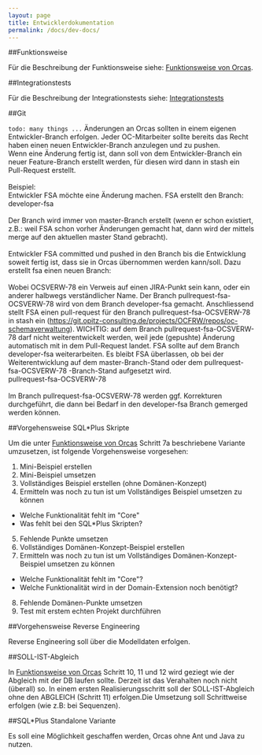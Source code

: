 ```yaml
---
layout: page
title: Entwicklerdokumentation
permalink: /docs/dev-docs/
---
```


##Funktionsweise

Für die Beschreibung der Funktionsweise siehe: [Funktionsweise von Orcas]({{site.baseurl}}/docs/how-it-works/).

##Integrationstests

Für die Beschreibung der Integrationstests siehe: [Integrationstests]({{site.baseurl}}/docs/integration-tests/)

##Git

`todo: many things ...`
Änderungen an Orcas sollten in einem eigenen Entwickler-Branch erfolgen. Jeder OC-Mitarbeiter sollte bereits das Recht haben einen neuen Entwickler-Branch anzulegen und zu pushen.
<br/>Wenn eine Änderung fertig ist, dann soll von dem Entwickler-Branch ein neuer Feature-Branch erstellt werden, für diesen wird dann in stash ein Pull-Request erstellt.
<br/><br/>Beispiel:
<br/>Entwickler FSA möchte eine Änderung machen. FSA erstellt den Branch:
<br/>developer-fsa
<br/><br/>Der Branch wird immer von master-Branch erstellt (wenn er schon existiert, z.B.: weil FSA schon vorher Änderungen gemacht hat, dann wird der mittels merge auf den aktuellen master Stand gebracht).
<br/><br/>Entwickler FSA committed und pushed in den Branch bis die Entwicklung soweit fertig ist, dass sie in Orcas übernommen werden kann/soll. Dazu erstellt fsa einen neuen Branch:
<br/><br/>Wobei OCSVERW-78 ein Verweis auf einen JIRA-Punkt sein kann, oder ein anderer halbwegs verständlicher Name. Der Branch pullrequest-fsa-OCSVERW-78 wird von dem Branch developer-fsa gemacht. Anschliessend stellt FSA einen pull-request für den Branch pullrequest-fsa-OCSVERW-78 in stash ein (https://git.opitz-consulting.de/projects/OCFRW/repos/oc-schemaverwaltung). WICHTIG: auf dem Branch pullrequest-fsa-OCSVERW-78 darf nicht weiterentwickelt werden, weil jede (gepushte) Änderung automatisch mit in dem Pull-Request landet. FSA sollte auf dem Branch developer-fsa weiterarbeiten. Es bleibt FSA überlassen, ob bei der Weiterentwicklung auf dem master-Branch-Stand oder dem pullrequest-fsa-OCSVERW-78 -Branch-Stand aufgesetzt wird.
<br/>pullrequest-fsa-OCSVERW-78
<br/><br/>Im Branch pullrequest-fsa-OCSVERW-78 werden ggf. Korrekturen durchgeführt, die dann bei Bedarf in den developer-fsa Branch gemerged werden können.

##Vorgehensweise SQL*Plus Skripte

Um die unter [Funktionsweise von Orcas]({{site.baseurl}}/docs/how-it-works/) Schritt 7a beschriebene Variante umzusetzen, ist folgende Vorgehensweise vorgesehen:

1. Mini-Beispiel erstellen
2. Mini-Beispiel umsetzen
3. Vollständiges Beispiel erstellen (ohne Domänen-Konzept)
4. Ermitteln was noch zu tun ist um Vollständiges Beispiel umsetzen zu können
  - Welche Funktionalität fehlt im "Core"
  - Was fehlt bei den SQL*Plus Skripten?
5. Fehlende Punkte umsetzen
6. Vollständiges Domänen-Konzept-Beispiel erstellen
7. Ermitteln was noch zu tun ist um Vollständiges Domänen-Konzept-Beispiel umsetzen zu können
  - Welche Funktionalität fehlt im "Core"?
  - Welche Funktionalität wird in der Domain-Extension noch benötigt?
8. Fehlende Domänen-Punkte umsetzen
9. Test mit erstem echten Projekt durchführen

##Vorgehensweise Reverse Engineering

Reverse Engineering soll über die Modelldaten erfolgen.

##SOLL-IST-Abgleich

In [Funktionsweise von Orcas]({{site.baseurl}}/docs/how-it-works/) Schritt 10, 11 und 12 wird geziegt wie der Abgleich mit der DB laufen sollte. Derzeit ist das Verahalten noch nicht (überall) so. In einem ersten Realisierungsschritt soll der SOLL-IST-Abgleich ohne den ABGLEICH (Schritt 11) erfolgen.Die Umsetzung soll Schrittweise erfolgen (wie z.B: bei Sequenzen).

##SQL*Plus Standalone Variante

Es soll eine Möglichkeit geschaffen werden, Orcas ohne Ant und Java zu nutzen.
